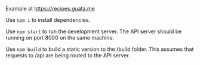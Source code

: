 Example at https://recipes.guata.me

Use `npm i` to install dependencies.

Use `npm start` to run the development server. The API server should be running on port 8000 on the same machine.

Use `npm build` to build a static version to the /build folder. This assumes that requests to /api are being routed to the API server.
